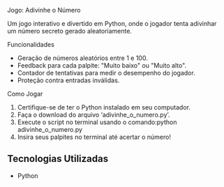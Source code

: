Jogo: Adivinhe o Número

Um jogo interativo e divertido em Python, onde o jogador tenta adivinhar um número secreto gerado aleatoriamente.

Funcionalidades

- Geração de números aleatórios entre 1 e 100.
- Feedback para cada palpite: "Muito baixo" ou "Muito alto".
- Contador de tentativas para medir o desempenho do jogador.
- Proteção contra entradas inválidas.

Como Jogar

1. Certifique-se de ter o Python instalado em seu computador.
2. Faça o download do arquivo  ‘adivinhe_o_numero.py’.
3. Execute o script no terminal usando o comando:python adivinhe_o_numero.py
 4. Insira seus palpites no terminal até acertar o número!

## Tecnologias Utilizadas

- Python 
